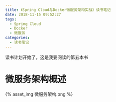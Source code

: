 ```yaml
---
title: 《Spring Cloud与Docker微服务架构实战》读书笔记
date: 2018-11-15 09:52:27
tags:
  - Spring Cloud
  - Docker
  - 微服务
categories:
  - 读书笔记
---
```


读书计划开始了，这是我要阅读的第五本书

<!-- more -->

# 微服务架构概述

{% asset_img 微服务架构.png %}